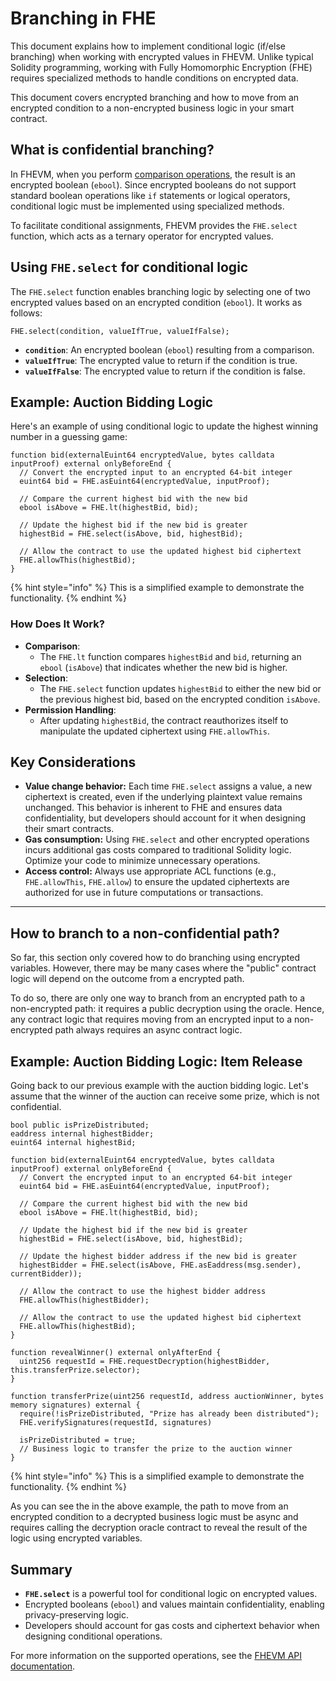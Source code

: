 # Branching in FHE

This document explains how to implement conditional logic (if/else branching) when working with encrypted values in
FHEVM. Unlike typical Solidity programming, working with Fully Homomorphic Encryption (FHE) requires specialized methods
to handle conditions on encrypted data.

This document covers encrypted branching and how to move from an encrypted condition to a non-encrypted business logic
in your smart contract.

## What is confidential branching?

In FHEVM, when you perform [comparison operations](../references/functions.md#comparison-operation-eq-ne-ge-gt-le-lt),
the result is an encrypted boolean (`ebool`). Since encrypted booleans do not support standard boolean operations like
`if` statements or logical operators, conditional logic must be implemented using specialized methods.

To facilitate conditional assignments, FHEVM provides the `FHE.select` function, which acts as a ternary operator for
encrypted values.

## **Using `FHE.select` for conditional logic**

The `FHE.select` function enables branching logic by selecting one of two encrypted values based on an encrypted
condition (`ebool`). It works as follows:

```solidity
FHE.select(condition, valueIfTrue, valueIfFalse);
```

- **`condition`**: An encrypted boolean (`ebool`) resulting from a comparison.
- **`valueIfTrue`**: The encrypted value to return if the condition is true.
- **`valueIfFalse`**: The encrypted value to return if the condition is false.

## **Example: Auction Bidding Logic**

Here's an example of using conditional logic to update the highest winning number in a guessing game:

```solidity
function bid(externalEuint64 encryptedValue, bytes calldata inputProof) external onlyBeforeEnd {
  // Convert the encrypted input to an encrypted 64-bit integer
  euint64 bid = FHE.asEuint64(encryptedValue, inputProof);

  // Compare the current highest bid with the new bid
  ebool isAbove = FHE.lt(highestBid, bid);

  // Update the highest bid if the new bid is greater
  highestBid = FHE.select(isAbove, bid, highestBid);

  // Allow the contract to use the updated highest bid ciphertext
  FHE.allowThis(highestBid);
}
```

{% hint style="info" %} This is a simplified example to demonstrate the functionality. {% endhint %}

### How Does It Work?

- **Comparison**:
  - The `FHE.lt` function compares `highestBid` and `bid`, returning an `ebool` (`isAbove`) that indicates whether the
    new bid is higher.
- **Selection**:
  - The `FHE.select` function updates `highestBid` to either the new bid or the previous highest bid, based on the
    encrypted condition `isAbove`.
- **Permission Handling**:
  - After updating `highestBid`, the contract reauthorizes itself to manipulate the updated ciphertext using
    `FHE.allowThis`.

## Key Considerations

- **Value change behavior:** Each time `FHE.select` assigns a value, a new ciphertext is created, even if the underlying
  plaintext value remains unchanged. This behavior is inherent to FHE and ensures data confidentiality, but developers
  should account for it when designing their smart contracts.
- &#x20;**Gas consumption:** Using `FHE.select` and other encrypted operations incurs additional gas costs compared to
  traditional Solidity logic. Optimize your code to minimize unnecessary operations.
- **Access control:** Always use appropriate ACL functions (e.g., `FHE.allowThis`, `FHE.allow`) to ensure the updated
  ciphertexts are authorized for use in future computations or transactions.

---

## How to branch to a non-confidential path?

So far, this section only covered how to do branching using encrypted variables. However, there may be many cases where
the "public" contract logic will depend on the outcome from a encrypted path.

To do so, there are only one way to branch from an encrypted path to a non-encrypted path: it requires a public
decryption using the oracle. Hence, any contract logic that requires moving from an encrypted input to a non-encrypted
path always requires an async contract logic.

## **Example: Auction Bidding Logic: Item Release**

Going back to our previous example with the auction bidding logic. Let's assume that the winner of the auction can
receive some prize, which is not confidential.

```solidity
bool public isPrizeDistributed;
eaddress internal highestBidder;
euint64 internal highestBid;

function bid(externalEuint64 encryptedValue, bytes calldata inputProof) external onlyBeforeEnd {
  // Convert the encrypted input to an encrypted 64-bit integer
  euint64 bid = FHE.asEuint64(encryptedValue, inputProof);

  // Compare the current highest bid with the new bid
  ebool isAbove = FHE.lt(highestBid, bid);

  // Update the highest bid if the new bid is greater
  highestBid = FHE.select(isAbove, bid, highestBid);

  // Update the highest bidder address if the new bid is greater
  highestBidder = FHE.select(isAbove, FHE.asEaddress(msg.sender), currentBidder));

  // Allow the contract to use the highest bidder address
  FHE.allowThis(highestBidder);

  // Allow the contract to use the updated highest bid ciphertext
  FHE.allowThis(highestBid);
}

function revealWinner() external onlyAfterEnd {
  uint256 requestId = FHE.requestDecryption(highestBidder, this.transferPrize.selector);
}

function transferPrize(uint256 requestId, address auctionWinner, bytes memory signatures) external {
  require(!isPrizeDistributed, "Prize has already been distributed");
  FHE.verifySignatures(requestId, signatures)

  isPrizeDistributed = true;
  // Business logic to transfer the prize to the auction winner
}
```

{% hint style="info" %} This is a simplified example to demonstrate the functionality. {% endhint %}

As you can see the in the above example, the path to move from an encrypted condition to a decrypted business logic must
be async and requires calling the decryption oracle contract to reveal the result of the logic using encrypted
variables.

## Summary

- **`FHE.select`** is a powerful tool for conditional logic on encrypted values.
- Encrypted booleans (`ebool`) and values maintain confidentiality, enabling privacy-preserving logic.
- Developers should account for gas costs and ciphertext behavior when designing conditional operations.

For more information on the supported operations, see the [FHEVM API documentation](../functions.md).
